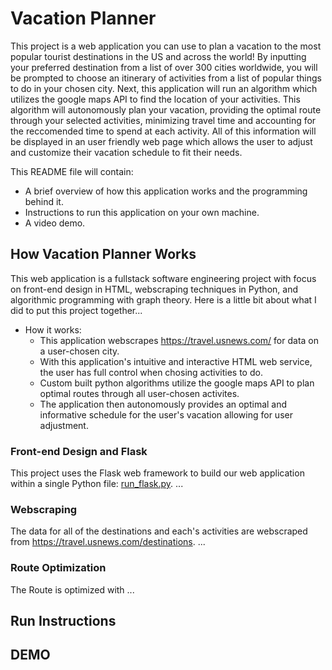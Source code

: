 # Vacation Planner

This project is a web application you can use to plan a vacation to the most popular tourist destinations in the US and across the world! By inputting your preferred destination from a list of over 300 cities worldwide, you will be prompted to choose an itinerary of activities from a list of popular things to do in your chosen city. Next, this application will run an algorithm which utilizes the google maps API to find the location of your activities. This algorithm will autonomously plan your vacation, providing the optimal route through your selected activities, minimizing travel time and accounting for the reccomended time to spend at each activity. All of this information will be displayed in an user friendly web page which allows the user to adjust and customize their vacation schedule to fit their needs.  
  
This README file will contain:
 -  A brief overview of how this application works and the programming behind it.
 -  Instructions to run this application on your own machine.
 -  A video demo.  

## How Vacation Planner Works

This web application is a fullstack software engineering project with focus on front-end design in HTML, webscraping techniques in Python, and algorithmic programming with graph theory. Here is a little bit about what I did to put this project together...
* How it works:
  * This application webscrapes https://travel.usnews.com/ for data on a user-chosen city.
  * With this application's intuitive and interactive HTML web service, the user has full control when chosing activities to do.
  * Custom built python algorithms utilize the google maps API to plan optimal routes through all user-chosen activites.
  * The application then autonomously provides an optimal and informative schedule for the user's vacation allowing for user adjustment.

### Front-end Design and Flask

This project uses the Flask web framework to build our web application within a single Python file: [run_flask.py](run_flask.py). ...

### Webscraping

The data for all of the destinations and each's activities are webscraped from https://travel.usnews.com/destinations. ...

### Route Optimization

The Route is optimized with ...

## Run Instructions

## DEMO

